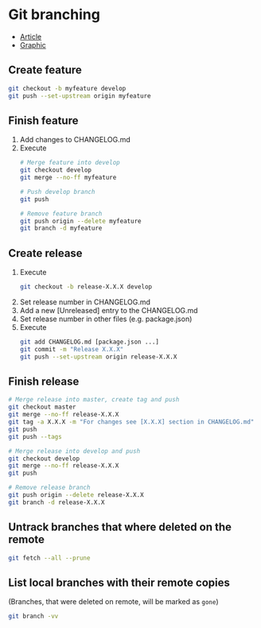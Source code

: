 # Git branching
* [Article](http://nvie.com/posts/a-successful-git-branching-model/)
* [Graphic](http://nvie.com/files/Git-branching-model.pdf)

## Create feature
```bash
git checkout -b myfeature develop
git push --set-upstream origin myfeature
```

## Finish feature
1. Add changes to CHANGELOG.md
2. Execute
   ```bash
   # Merge feature into develop
   git checkout develop
   git merge --no-ff myfeature
   
   # Push develop branch
   git push
   
   # Remove feature branch
   git push origin --delete myfeature
   git branch -d myfeature
   ```

## Create release
1. Execute  
   ```bash
   git checkout -b release-X.X.X develop
   ```
2. Set release number in CHANGELOG.md
3. Add a new [Unreleased] entry to the CHANGELOG.md
4. Set release number in other files (e.g. package.json)
5. Execute
   ```bash
   git add CHANGELOG.md [package.json ...]
   git commit -m "Release X.X.X"
   git push --set-upstream origin release-X.X.X
   ```

## Finish release
```bash
# Merge release into master, create tag and push
git checkout master
git merge --no-ff release-X.X.X
git tag -a X.X.X -m "For changes see [X.X.X] section in CHANGELOG.md"
git push
git push --tags

# Merge release into develop and push
git checkout develop
git merge --no-ff release-X.X.X
git push

# Remove release branch
git push origin --delete release-X.X.X
git branch -d release-X.X.X
```

## Untrack branches that where deleted on the remote
```bash
git fetch --all --prune
```

## List local branches with their remote copies
(Branches, that were deleted on remote, will be marked as `gone`)
```bash
git branch -vv
```
